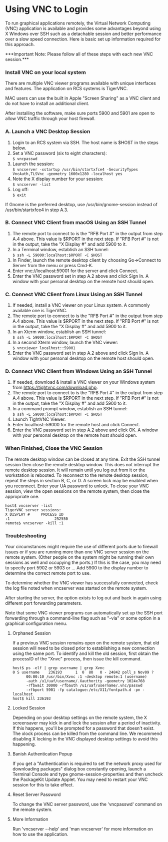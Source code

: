 # Using VNC to Login

To run graphical applications remotely, the Virtual Network Computing (VNC) application is available and provides some advantages beyond using X Windows over SSH such as a detachable session and better performance over a slow speed connection. Here is basic set up information required for this approach.

\*\*\*Important Note: Please follow all of these steps with each new VNC session.\*\*\*

### &#x20;Install VNC on your local system <a href="#vncstep1" id="vncstep1"></a>

There are multiple VNC viewer programs available with unique interfaces and features. The application on RCS systems is TigerVNC.

MAC users can use the built in Apple "Screen Sharing" as a VNC client and do not have to install an additional client.

After installing the software, make sure ports 5900 and 5901 are open to allow VNC traffic through your host firewall.

### A. Launch a VNC Desktop Session

1. Login to an RCS system via SSH. The host name is $HOST in the steps below.
2. Set a VNC password (six to eight characters):\
   `$ vncpasswd`
3. Launch the session:\
   `$ vncserver -xstartup /usr/bin/startxfce4 -SecurityTypes VncAuth,TLSVnc -geometry 1600x1280 -localhost yes`
4. Note the X display number for your session:\
   `$ vncserver -list`
5. Log off:\
   `$ exit`

If Gnome is the preferred desktop, use /usr/bin/gnome-session instead of /usr/bin/startxfce4 in step A.3.

### B. Connect VNC Client from macOS Using an SSH Tunnel

1. The remote port to connect to is the "RFB Port #" in the output from step A.4 above. This value is $RPORT in the next step. If "RFB Port #" is not in the output, take the "X Display #" and add 5900 to it.
2. In a Terminal window, establish an SSH tunnel:\
   `$ ssh -L 59000:localhost:$RPORT -C $HOST`
3. In Finder, launch the remote desktop client by choosing Go->Connect to Server from the menu or press Cmd-K.
4. Enter vnc://localhost:59001 for the server and click Connect.
5. Enter the VNC password set in step A.2 above and click Sign In. A window with your personal desktop on the remote host should open.

### C. Connect VNC Client from Linux Using an SSH Tunnel

1. If needed, install a VNC viewer on your Linux system. A commonly available one is TigerVNC.
2. The remote port to connect to is the "RFB Port #" in the output from step A.4 above. This value is $RPORT in the next step. If "RFB Port #" is not in the output, take the "X Display #" and add 5900 to it.
3. In an Xterm window, establish an SSH tunnel:\
   `$ ssh -L 59000:localhost:$RPORT -C $HOST`
4. In a second Xterm window, launch the VNC viewer:\
   `$ vncviewer localhost::59001`
5. Enter the VNC password set in step A.2 above and click Sign In. A window with your personal desktop on the remote host should open.

### D. Connect VNC Client from Windows Using an SSH Tunnel

1. If needed, download & install a VNC viewer on your Windows system from https://tightvnc.com/download.php.
2. The remote port to connect to is the "RFB Port #" in the output from step A.4 above. This value is $RPORT in the next step. If "RFB Port #" is not in the output, take the "X Display #" and add 5900 to it.
3. In a command prompt window, establish an SSH tunnel:\
   `$ ssh -L 59000:localhost:$RPORT -C $HOST`
4. Launch TightVNC Viewer.
5. Enter localhost::59000 for the remote host and click Connect.
6. Enter the VNC password set in step A.2 above and click OK. A window with your personal desktop on the remote host should open.

### When Finished, Close the VNC Session <a href="#vncstep5" id="vncstep5"></a>

The remote desktop window can be closed at any time. Exit the SSH tunnel session then close the remote desktop window. This does not interrupt the remote desktop session. It will remain until you log out from it or the workstation is rebooted. To reconnect to the remote desktop session, repeat the steps in section B, C, or D. A screen lock may be enabled when you reconnect. Enter your UA password to unlock. To close your VNC session, view the open sessions on the remote system, then close the appropriate one.

```
host$ vncserver -list
TigerVNC server sessions:
X DISPLAY #     PROCESS ID
:1                    252550
remote$ vncserver -kill :1
```

### Troubleshooting <a href="#vnctrouble" id="vnctrouble"></a>

Your circumstances might require the use of different ports due to firewall issues or if you are running more than one VNC server session on the remote system. (Other people on the system might be running their own sessions as well and occupying the ports.) If this is the case, you may need to specify port 5902 or 5903 or ... Add 5900 to the display number to determine the correct remote port to use.

To determine whether the VNC viewer has successfully connected, check the log file noted when vncserver was started on the remote system.

After starting the server, the option exists to log out and back in again using different port forwarding parameters.

Note that some VNC viewer programs can automatically set up the SSH port forwarding through a command-line flag such as "-via" or some option in a graphical configuration menu.

1.  Orphaned Session

    If a previous VNC session remains open on the remote system, that old session will need to be closed prior to establishing a new connection using the same port. To identify and kill the old session, first obtain the processID of the "Xnvc" process, then issue the kill command.

    ```
    host$ ps -elf | grep username | grep Xvnc
    0 S username    236193      1  0  80   0 - 24842 poll_s Nov09 ?        
          00:00:10 /usr/bin/Xvnc :1 -desktop remote:1 (username) 
          -auth /u1/uaf/username/.Xauthority -geometry 1024x768 
          -rfbwait 30000 -rfbauth /u1/uaf/username/.vnc/passwd 
          -rfbport 5901 -fp catalogue:/etc/X11/fontpath.d -pn -localhost
    host$ kill 236193
    ```
2.  Locked Session

    Depending on your desktop settings on the remote system, the X screensaver may kick in and lock the session after a period of inactivity. If this happens, you'll be prompted for a password that doesn't exist. The xlock process can be killed from the command line. We recommend disabling X locking in the VNC displayed desktop settings to avoid this happening.
3.  Banish Authentication Popup

    If you get a "Authentication is required to set the network proxy used for downloading packages" dialog box constantly opening, launch a Terminal Console and type gnome-session-properties and then uncheck the PackageKit Update Applet. You may need to restart your VNC session for this to take effect.
4.  Reset Server Password

    To change the VNC server password, use the 'vncpasswd' command on the remote system.
5.  More Information

    Run 'vncserver --help' and 'man vncserver' for more information on how to use the application.

